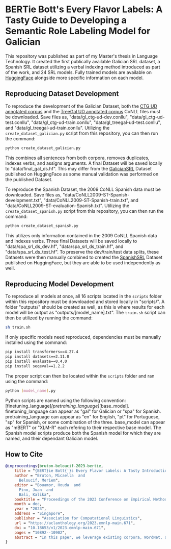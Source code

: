 # BERTie Bott's Every Flavor Labels: A Tasty Guide to Developing a Semantic Role Labeling Model for Galician
This repository was published as part of my Master's thesis in Language Technology. It created the first publically available Galician SRL dataset, a Spanish SRL dataset utilizing a verbal indexing method introduced as part of the work, and 24 SRL models. Fully trained models are available on [HuggingFace](https://huggingface.co/mbruton) alongside more specific information on each model.

## Reproducing Dataset Development
To reproduce the development of the Galician Dataset, both the [CTG UD annotated corpus](https://github.com/UniversalDependencies/UD_Galician-CTG) and the [TreeGal UD annotated corpus](https://github.com/UniversalDependencies/UD_Galician-TreeGal) CoNLL files must be downloaded. Save files as, "data/gl_ctg-ud-dev.conllu", "data/gl_ctg-ud-test.conllu", "data/gl_ctg-ud-train.conllu", "data/gl_treegal-ud-test.conllu", and "data/gl_treegal-ud-train.conllu". Utilizing the `create_dataset_galician.py` script from this repository, you can then run the command:
```bash
python create_dataset_galician.py
```
This combines all sentences from both corpora, removes duplicates, indexes verbs, and assigns arguments. A final Dataset will be saved locally to "data/final_gal_ds.hf". This may differ from the [GalicianSRL](https://huggingface.co/datasets/mbruton/galician_srl) Dataset published on HuggingFace as some manual validation was performed on the published Dataset.

To reproduce the Spanish Dataset, the 2009 CoNLL Spanish data must be downloaded. Save files as, "data/CoNLL2009-ST-Spanish-development.txt", "data/CoNLL2009-ST-Spanish-train.txt", and "data/CoNLL2009-ST-evaluation-Spanish.txt". Utilizing the `create_dataset_spanish.py` script from this repository, you can then run the command:
```bash
python create_dataset_spanish.py
```
This utilizes only information contained in the 2009 CoNLL Spanish data and indexes verbs. Three final Datasets will be saved locally to "data/spa_srl_ds_dev.hf", "data/spa_srl_ds_train.hf", and "data/spa_srl_ds_test.hf". To preserve the dev/train/test data splits, these Datasets were then manually combined to created the [SpanishSRL](https://huggingface.co/datasets/mbruton/spanish_srl) Dataset published on HuggingFace, but they are able to be used independently as well.

## Reproducing Model Development
To reproduce all models at once, all 16 scripts located in the `scripts` folder within this repository must be downloaded and stored locally in "scripts/". A folder "outputs/" should be created as well, as this is where results for each model will be output as "outputs/[model_name].txt". The `train.sh` script can then be utilized by running the command:
```bash
sh train.sh
```
If only specific models need reproduced, dependencies must be manually installed using the command:
```bash
pip install transformers==4.27.4 
pip install datasets==2.11.0 
pip install evaluate==0.4.0 
pip install seqeval==1.2.2
```
The proper script can then be located within the `scripts` folder and ran using the command:
```bash
python [model_name].py
```
Python scripts are named using the following convention: [finetuning_language]_[pretraining_language]_[base_model]. finetuning_language can appear as "gal" for Galician or "spa" for Spanish. pretraining_language can appear as "en" for English, "pt" for Portuguese, "sp" for Spanish, or some combination of the three. base_model can appear as "mBERT" or "XLM-R" each refering to their respective base model. The Spanish model scripts produce both the Spanish model for which they are named, and their dependant Galician model.

## How to Cite
```bibtex
@inproceedings{bruton-beloucif-2023-bertie,
    title = "{BERT}ie Bott{'}s Every Flavor Labels: A Tasty Introduction to Semantic Role Labeling for {G}alician",
    author = "Bruton, Micaella  and
      Beloucif, Meriem",
    editor = "Bouamor, Houda  and
      Pino, Juan  and
      Bali, Kalika",
    booktitle = "Proceedings of the 2023 Conference on Empirical Methods in Natural Language Processing",
    month = dec,
    year = "2023",
    address = "Singapore",
    publisher = "Association for Computational Linguistics",
    url = "https://aclanthology.org/2023.emnlp-main.671",
    doi = "10.18653/v1/2023.emnlp-main.671",
    pages = "10892--10902",
    abstract = "In this paper, we leverage existing corpora, WordNet, and dependency parsing to build the first Galician dataset for training semantic role labeling systems in an effort to expand available NLP resources. Additionally, we introduce verb indexing, a new pre-processing method, which helps increase the performance when semantically parsing highly-complex sentences. We use transfer-learning to test both the resource and the verb indexing method. Our results show that the effects of verb indexing were amplified in scenarios where the model was both pre-trained and fine-tuned on datasets utilizing the method, but improvements are also noticeable when only used during fine-tuning. The best-performing Galician SRL model achieved an f1 score of 0.74, introducing a baseline for future Galician SRL systems. We also tested our method on Spanish where we achieved an f1 score of 0.83, outperforming the baseline set by the 2009 CoNLL Shared Task by 0.025 showing the merits of our verb indexing method for pre-processing.",
}
```
